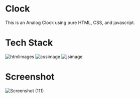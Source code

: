 # Clock
This is an Analog Clock using pure HTML, CSS, and javascript.
# Tech Stack
![htmlimages](https://user-images.githubusercontent.com/72141908/218247999-49d3b11c-ca7f-49ec-bb12-3543ad8c67d5.svg)
![cssimage](https://user-images.githubusercontent.com/72141908/218248074-690ca353-c8b0-4a10-a2f9-b629741c759a.svg)
![jsimage](https://user-images.githubusercontent.com/72141908/218248080-e14b4c28-c666-4b61-bd06-39355830160e.svg)
# Screenshot
![Screenshot (111)](https://user-images.githubusercontent.com/72141908/218248733-8a6c7508-21ff-4109-a84b-f9ab1574e428.png)
